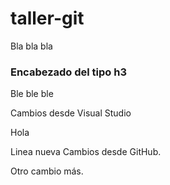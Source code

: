 # taller-git

Bla bla bla

### Encabezado del tipo h3

Ble ble ble

Cambios desde Visual Studio

Hola

Linea nueva
Cambios desde GitHub.

Otro cambio más.